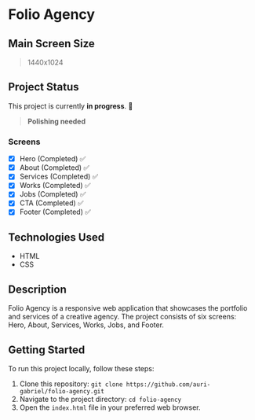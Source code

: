 # Folio Agency

## Main Screen Size
> 1440x1024

## Project Status
This project is currently **in progress**. 🚧

> **Polishing needed**

### Screens

- [x] Hero (Completed) ✅
- [x] About (Completed) ✅
- [x] Services (Completed) ✅
- [x] Works (Completed) ✅
- [x] Jobs (Completed) ✅
- [x] CTA (Completed) ✅
- [x] Footer (Completed) ✅

## Technologies Used
- HTML
- CSS

## Description
Folio Agency is a responsive web application that showcases the portfolio and services of a creative agency. The project consists of six screens: Hero, About, Services, Works, Jobs, and Footer.

## Getting Started
To run this project locally, follow these steps:

1. Clone this repository: `git clone https://github.com/auri-gabriel/folio-agency.git`
2. Navigate to the project directory: `cd folio-agency`
3. Open the `index.html` file in your preferred web browser.
